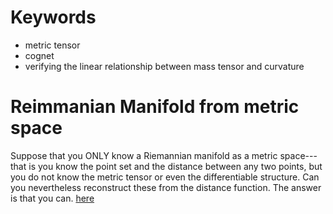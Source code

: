 # Keywords
+ metric tensor
+ cognet
+ verifying the linear relationship between mass tensor and curvature

# Reimmanian Manifold from metric space

Suppose that you ONLY know a Riemannian manifold as a metric space---that is you know the point set and the distance between any two points, but you do not know the metric tensor or even the differentiable structure. Can you nevertheless reconstruct these from the distance function. The answer is that you can.
 [here](/uploads/reimmanfrometric.pdf)

